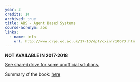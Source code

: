 ```yaml
---
year: 3
credits: 10
archived: true
title: ABS - Agent Based Systems
course-acronym: abs
links:
  - name: info
    url: http://www.drps.ed.ac.uk/17-18/dpt/cxinfr10073.htm
---
```

**NOT AVAILABLE IN 2017-2018**

<u>See shared drive for some unofficial solutions.</u>

Summary of the book: [here](https://drive.google.com/open?id=0B81_cQATQifeZ0NQTUdDVk1EVE0&authuser=0)
